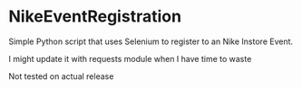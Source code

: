 # NikeEventRegistration

Simple Python script that uses Selenium to register to an Nike Instore Event.

I might update it with requests module when I have time to waste

Not tested on actual release
